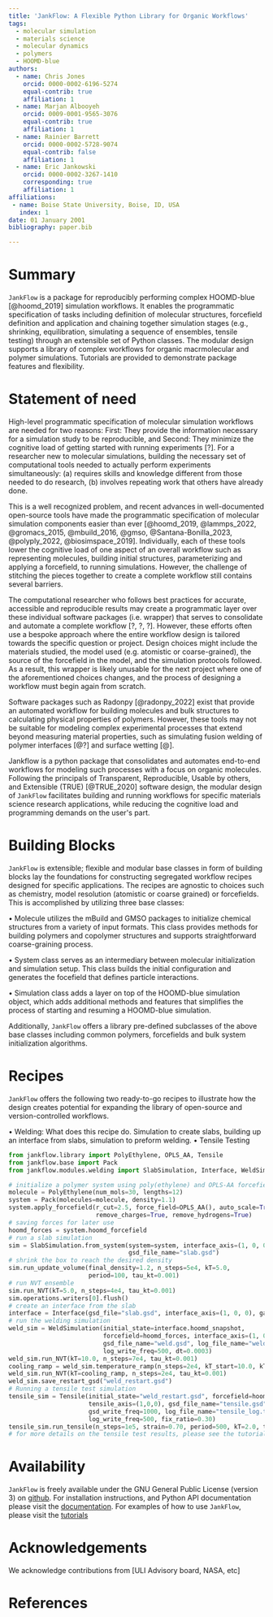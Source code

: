 ```yaml
---
title: 'JankFlow: A Flexible Python Library for Organic Workflows'
tags:
  - molecular simulation
  - materials science
  - molecular dynamics
  - polymers
  - HOOMD-blue
authors:
  - name: Chris Jones
    orcid: 0000-0002-6196-5274
    equal-contrib: true
    affiliation: 1
  - name: Marjan Albooyeh
    orcid: 0009-0001-9565-3076
    equal-contrib: true
    affiliation: 1
  - name: Rainier Barrett
    orcid: 0000-0002-5728-9074
    equal-contrib: false
    affiliation: 1
  - name: Eric Jankowski
    orcid: 0000-0002-3267-1410
    corresponding: true
    affiliation: 1
affiliations:
 - name: Boise State University, Boise, ID, USA
   index: 1
date: 01 January 2001
bibliography: paper.bib

---
```

# Summary
`JankFlow` is a package for reproducibly performing complex HOOMD-blue [@hoomd_2019]
simulation workflows. It enables the programmatic specification of tasks including
definition of molecular structures, forcefield definition and application and chaining
together simulation stages (e.g., shrinking, equilibration, simulating a sequence
of ensembles, tensile testing) through an extensible set of Python classes.
The modular design supports a library of complex workflows for organic
macrmolecular and polymer simulations. Tutorials are provided to demonstrate
package features and flexibility.


# Statement of need

High-level programmatic specification of molecular simulation workflows are
needed for two reasons: First: They provide the information necessary for a
simulation study to be reproducible, and Second: They minimize the cognitive
load of getting started with running experiments [?].
For a researcher new to molecular simulations, building the necessary set
of computational tools needed to actually perform experiments simultaneously:
(a) requires skills and knowledge different from those needed to do research,
(b) involves repeating work that others have already done.

This is a well recognized problem, and recent advances in well-documented
open-source tools have made the programmatic specification of
molecular simulation components easier than ever
[@hoomd_2019, @lammps_2022, @gromacs_2015, @mbuild_2016, @gmso,
@Santana-Bonilla_2023, @polyply_2022, @biosimspace_2019].
Individually, each of these tools lower the cognitive load of one aspect of an
overall workflow such as representing molecules, building initial structures,
parameterizing and applying a forcefield, to running simulations.
However, the challenge of stitching the pieces together to create a complete
workflow still contains several barriers.

The computational researcher who follows best practices for accurate,
accessible and reproducible results may create a programmatic layer over these
individual software packages (i.e. wrapper) that serves to consolidate and
automate a complete workflow [?, ?, ?]. However, these efforts often use a bespoke approach
where the entire workflow design is tailored towards the specific question or
project. Design choices might include the materials studied, the model used
(e.g. atomistic or coarse-grained), the source of the forcefield in the model, and
the simulation protocols followed. As a result, this wrapper is likely unusable
for the next project where one of the aforementioned choices changes, and the
process of designing a workflow must begin again from scratch.

Software packages such as Radonpy [@radonpy_2022] exist that provide an automated workflow for
building molecules and bulk structures to calculating physical properties of polymers.
However, these tools may not be suitable for modeling complex experimental
processes that extend beyond measuring material properties, such as
simulating fusion welding of polymer interfaces [@?] and surface wetting [@].

Jankflow is a python package that consolidates and automates
end-to-end workflows for modeling such processes with a focus on organic molecules.
Following the principals of Transparent, Reproducible, Usable by others, and Extensible (TRUE) [@TRUE_2020]
software design, the modular design of `JankFlow` facilitates building and
running workflows for specific materials science research applications,
while reducing the cognitive load and programming demands on the user's part.

# Building Blocks
`JankFlow` is extensible; flexible and modular base classes in form of building blocks lay the
foundations for constructing segregated workflow recipes designed for specific applications.
The recipes are agnostic to choices such as chemistry, model resolution
(atomistic or coarse grained) or forcefields. This is accomplished by utilizing three base classes:

• Molecule utilizes the mBuild and GMSO packages to initialize chemical
structures from a variety of input formats. This class provides methods
for building polymers and copolymer structures and supports straightforward
coarse-graining process.

• System class serves as an intermediary between molecular initialization
and simulation setup. This class builds the initial configuration and
generates the focefield that defines particle interactions.

• Simulation class adds a layer on top of the HOOMD-blue simulation object, which
adds additional methods and features that simplifies the process of starting and
resuming a HOOMD-blue simulation.

Additionally, `JankFlow` offers a library pre-defined subclasses of the above base classes
including common polymers, forcefields and bulk system initialization algorithms.

# Recipes
`JankFlow` offers the following two ready-to-go recipes to illustrate how the design creates
potential for expanding the library of open-source and version-controlled workflows.

• Welding: What does this recipe do. Simulation to create slabs, building up an
interface from slabs, simulation to preform welding.
• Tensile Testing
```python
from jankflow.library import PolyEthylene, OPLS_AA, Tensile
from jankflow.base import Pack
from jankflow.modules.welding import SlabSimulation, Interface, WeldSimulation

# initialize a polymer system using poly(ethylene) and OPLS-AA forcefield
molecule = PolyEthylene(num_mols=30, lengths=12)
system = Pack(molecules=molecule, density=1.1)
system.apply_forcefield(r_cut=2.5, force_field=OPLS_AA(), auto_scale=True,
                        remove_charges=True, remove_hydrogens=True)
# saving forces for later use
hoomd_forces = system.hoomd_forcefield
# run a slab simulation
sim = SlabSimulation.from_system(system=system, interface_axis=(1, 0, 0),
                                 gsd_file_name="slab.gsd")
# shrink the box to reach the desired density
sim.run_update_volume(final_density=1.2, n_steps=5e4, kT=5.0,
                      period=100, tau_kt=0.001)
# run NVT ensemble
sim.run_NVT(kT=5.0, n_steps=4e4, tau_kt=0.001)
sim.operations.writers[0].flush()
# create an interface from the slab
interface = Interface(gsd_file="slab.gsd", interface_axis=(1, 0, 0), gap=0.05)
# run the welding simulation
weld_sim = WeldSimulation(initial_state=interface.hoomd_snapshot,
                          forcefield=hoomd_forces, interface_axis=(1, 0, 0),
                          gsd_file_name="weld.gsd", log_file_name="weld_log.txt",
                          log_write_freq=500, dt=0.0003)
weld_sim.run_NVT(kT=10.0, n_steps=7e4, tau_kt=0.001)
cooling_ramp = weld_sim.temperature_ramp(n_steps=2e4, kT_start=10.0, kT_final=2.0)
weld_sim.run_NVT(kT=cooling_ramp, n_steps=2e4, tau_kt=0.001)
weld_sim.save_restart_gsd("weld_restart.gsd")
# Running a tensile test simulation
tensile_sim = Tensile(initial_state="weld_restart.gsd", forcefield=hoomd_forces,
                      tensile_axis=(1,0,0), gsd_file_name="tensile.gsd",
                      gsd_write_freq=1000, log_file_name="tensile_log.txt",
                      log_write_freq=500, fix_ratio=0.30)
tensile_sim.run_tensile(n_steps=1e5, strain=0.70, period=500, kT=2.0, tau_kt=0.001)
# for more details on the tensile test results, please see the tutorials.
```

# Availability
`JankFlow` is freely available under the GNU General Public License (version 3)
on [github](https://github.com/cmelab/JankFlow). For installation instructions,
and Python API documentation
please visit the [documentation](https://jankflow.readthedocs.io/en/latest/).
For examples of how to use `JankFlow`,
please visit the [tutorials](https://github.com/cmelab/JankFlow/tree/main/tutorials)
# Acknowledgements
We acknowledge contributions from [ULI Advisory board, NASA, etc]

# References
